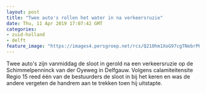 ```yaml
---
layout: post
title: "Twee auto's rollen het water in na verkeersruzie"
date: Thu, 11 Apr 2019 17:07:42 GMT
categories: 
- zuid-holland 
- delft 
feature_image: "https://images4.persgroep.net/rcs/Q210hm1XoG97cgTNebrPHtDBM9s/diocontent/145322247/_fitwidth/400/?appId=21791a8992982cd8da851550a453bd7f&quality=0.7"
---
```


Twee auto's zijn vanmiddag de sloot in gerold na een verkeersruzie op de Schimmelpenninck van der Oyeweg in Delfgauw. Volgens calamiteitensite Regio 15 reed één van de bestuurders de sloot in bij het keren en was de andere vergeten de handrem aan te trekken toen hij uitstapte.
